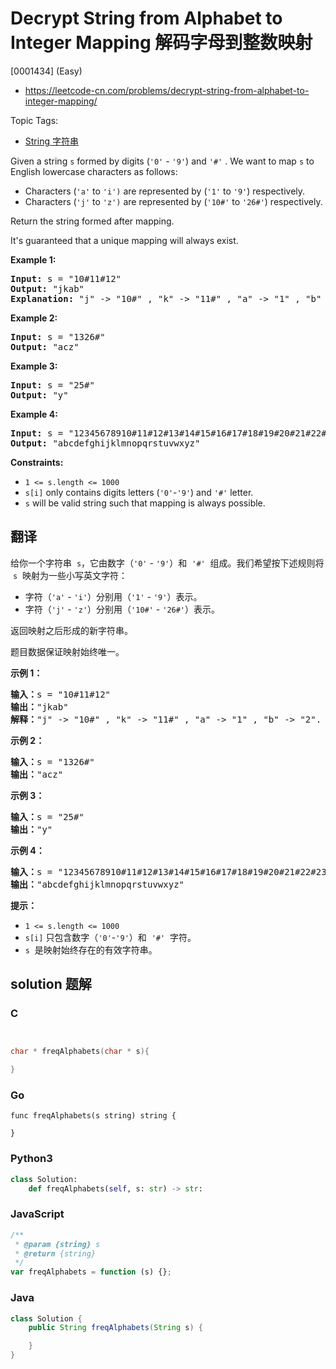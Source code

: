 # Decrypt String from Alphabet to Integer Mapping 解码字母到整数映射

[0001434] (Easy)

- https://leetcode-cn.com/problems/decrypt-string-from-alphabet-to-integer-mapping/

Topic Tags:

- [String 字符串](https://leetcode-cn.com/tag/string/)

Given a string `s` formed by digits (`'0'` - `'9'`) and `'#'` . We want to map `s` to English lowercase characters as follows:

- Characters (`'a'` to `'i')` are represented by (`'1'` to `'9'`) respectively.
- Characters (`'j'` to `'z')` are represented by (`'10#'` to `'26#'`) respectively.

Return the string formed after mapping.

It's guaranteed that a unique mapping will always exist.

**Example 1:**

<pre><strong>Input:</strong> s = "10#11#12"
<strong>Output:</strong> "jkab"
<strong>Explanation:</strong> "j" -&gt; "10#" , "k" -&gt; "11#" , "a" -&gt; "1" , "b" -&gt; "2".
</pre>

**Example 2:**

<pre><strong>Input:</strong> s = "1326#"
<strong>Output:</strong> "acz"
</pre>

**Example 3:**

<pre><strong>Input:</strong> s = "25#"
<strong>Output:</strong> "y"
</pre>

**Example 4:**

<pre><strong>Input:</strong> s = "12345678910#11#12#13#14#15#16#17#18#19#20#21#22#23#24#25#26#"
<strong>Output:</strong> "abcdefghijklmnopqrstuvwxyz"
</pre>

**Constraints:**

- `1 <= s.length <= 1000`
- `s[i]` only contains digits letters (`'0'`\-`'9'`) and `'#'` letter.
- `s` will be valid string such that mapping is always possible.

## 翻译

给你一个字符串  `s`，它由数字（`'0'` - `'9'`）和  `'#'`  组成。我们希望按下述规则将  `s`  映射为一些小写英文字符：

- 字符（`'a'` - `'i'`）分别用（`'1'` - `'9'`）表示。
- 字符（`'j'` - `'z'`）分别用（`'10#'` - `'26#'`）表示。

返回映射之后形成的新字符串。

题目数据保证映射始终唯一。

**示例 1：**

<pre><strong>输入：</strong>s = "10#11#12"
<strong>输出：</strong>"jkab"
<strong>解释：</strong>"j" -&gt; "10#" , "k" -&gt; "11#" , "a" -&gt; "1" , "b" -&gt; "2".
</pre>

**示例 2：**

<pre><strong>输入：</strong>s = "1326#"
<strong>输出：</strong>"acz"
</pre>

**示例 3：**

<pre><strong>输入：</strong>s = "25#"
<strong>输出：</strong>"y"
</pre>

**示例 4：**

<pre><strong>输入：</strong>s = "12345678910#11#12#13#14#15#16#17#18#19#20#21#22#23#24#25#26#"
<strong>输出：</strong>"abcdefghijklmnopqrstuvwxyz"
</pre>

**提示：**

- `1 <= s.length <= 1000`
- `s[i]` 只包含数字（`'0'`\-`'9'`）和  `'#'`  字符。
- `s`  是映射始终存在的有效字符串。

## solution 题解

### C

```c


char * freqAlphabets(char * s){

}
```

### Go

```golang
func freqAlphabets(s string) string {

}
```

### Python3

```python
class Solution:
    def freqAlphabets(self, s: str) -> str:
```

### JavaScript

```javascript
/**
 * @param {string} s
 * @return {string}
 */
var freqAlphabets = function (s) {};
```

### Java

```java
class Solution {
    public String freqAlphabets(String s) {

    }
}
```

